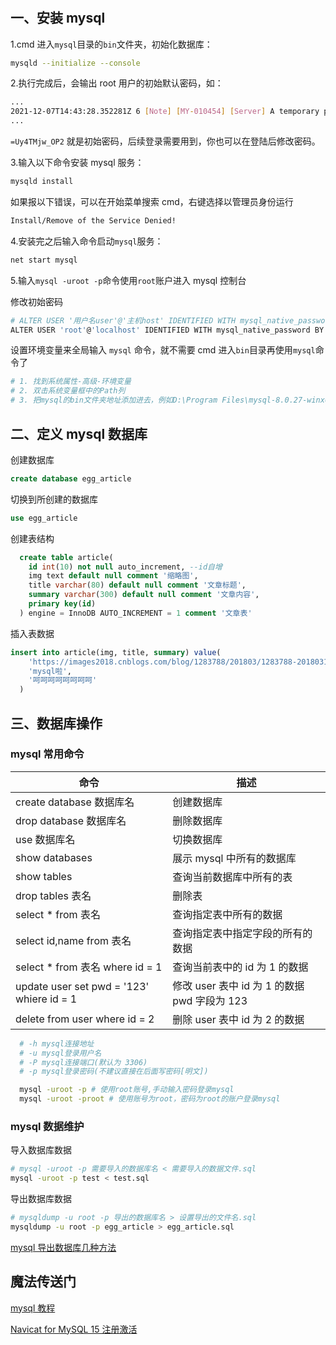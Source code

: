 #

## 一、安装 mysql

1.cmd 进入`mysql`目录的`bin`文件夹，初始化数据库：

```bash
mysqld --initialize --console
```

2.执行完成后，会输出 root 用户的初始默认密码，如：

```bash
...
2021-12-07T14:43:28.352281Z 6 [Note] [MY-010454] [Server] A temporary password is generated for root@localhost: =Uy4TMjw_OP2
...
```

`=Uy4TMjw_OP2` 就是初始密码，后续登录需要用到，你也可以在登陆后修改密码。

3.输入以下命令安装 mysql 服务：

```bash
mysqld install
```

如果报以下错误，可以在开始菜单搜索 cmd，右键选择以管理员身份运行

```bash
Install/Remove of the Service Denied!
```

4.安装完之后输入命令启动`mysql`服务：

```bash
net start mysql
```

5.输入`mysql -uroot -p`命令使用`root`账户进入 mysql 控制台

修改初始密码

```bash
# ALTER USER '用户名user'@'主机host' IDENTIFIED WITH mysql_native_password BY '所设置的登录密码'
ALTER USER 'root'@'localhost' IDENTIFIED WITH mysql_native_password BY 'root' \g
```

设置环境变量来全局输入 `mysql` 命令，就不需要 cmd 进入`bin`目录再使用`mysql`命令了

```bash
# 1. 找到系统属性-高级-环境变量
# 2. 双击系统变量框中的Path列
# 3. 把mysql的bin文件夹地址添加进去，例如D:\Program Files\mysql-8.0.27-winx64\bin
```

## 二、定义 mysql 数据库

创建数据库

```sql
create database egg_article
```

切换到所创建的数据库

```sql
use egg_article
```

创建表结构

```sql
  create table article(
    id int(10) not null auto_increment, --id自增
    img text default null comment '缩略图',
    title varchar(80) default null comment '文章标题',
    summary varchar(300) default null comment '文章内容',
    primary key(id)
  ) engine = InnoDB AUTO_INCREMENT = 1 comment '文章表'
```

插入表数据

```sql
insert into article(img, title, summary) value(
    'https://images2018.cnblogs.com/blog/1283788/201803/1283788-20180312210245857-1758917794.png',
    'mysql啦',
    '呵呵呵呵呵呵呵呵'
  )
```

## 三、数据库操作

### mysql 常用命令

| 命令                                      | 描述                                         |
| ----------------------------------------- | -------------------------------------------- |
| create database 数据库名                  | 创建数据库                                   |
| drop database 数据库名                    | 删除数据库                                   |
| use 数据库名                              | 切换数据库                                   |
| show databases                            | 展示 mysql 中所有的数据库                    |
| show tables                               | 查询当前数据库中所有的表                     |
| drop tables 表名                          | 删除表                                       |
| select \* from 表名                       | 查询指定表中所有的数据                       |
| select id,name from 表名                  | 查询指定表中指定字段的所有的数据             |
| select \* from 表名 where id = 1          | 查询当前表中的 id 为 1 的数据                |
| update user set pwd = '123' whiere id = 1 | 修改 user 表中 id 为 1 的数据 pwd 字段为 123 |
| delete from user where id = 2             | 删除 user 表中 id 为 2 的数据                |

```bash
  # -h mysql连接地址
  # -u mysql登录用户名
  # -P mysql连接端口(默认为 3306)
  # -p mysql登录密码(不建议直接在后面写密码[明文])

  mysql -uroot -p # 使用root账号,手动输入密码登录mysql
  mysql -uroot -proot # 使用账号为root，密码为root的账户登录mysql
```

### mysql 数据维护

导入数据库数据

```bash
# mysql -uroot -p 需要导入的数据库名 < 需要导入的数据文件.sql
mysql -uroot -p test < test.sql
```

导出数据库数据

```bash
# mysqldump -u root -p 导出的数据库名 > 设置导出的文件名.sql
mysqldump -u root -p egg_article > egg_article.sql
```

[mysql 导出数据库几种方法](https://www.cnblogs.com/alibai/p/4038954.html)

## 魔法传送门

[mysql 教程](https://www.runoob.com/mysql/mysql-tutorial.html)

[Navicat for MySQL 15 注册激活](https://www.jianshu.com/p/ef48ceccdc2e)
